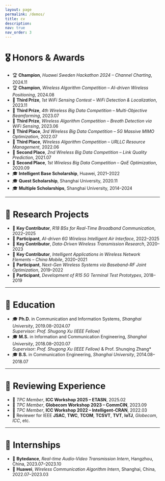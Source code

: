 ```yaml
---
layout: page
permalink: /demos/
title: cv
description: 
nav: true
nav_order: 3
---
```




# 🎖 Honors & Awards

- 🏆 **Champion**, *Huawei Sweden Hackathon 2024 – Channel Charting*, 2024.11  
- 🏆 **Champion**, *Wireless Algorithm Competition – AI-driven Wireless Positioning*, 2024.08  
- 🥉 **Third Prize**, *1st WiFi Sensing Contest – WiFi Detection & Localization*, 2023.11  
- 🥉 **Third Prize**, *4th Wireless Big Data Competition – Multi-Objective Beamforming*, 2023.07  
- 🥉 **Third Prize**, *Wireless Algorithm Competition – Breath Detection via WiFi Sensing*, 2023.06  
- 🥉 **Third Place**, *3rd Wireless Big Data Competition – 5G Massive MIMO Optimization*, 2022.07  
- 🥉 **Third Place**, *Wireless Algorithm Competition – URLLC Resource Management*, 2022.06  
- 🥈 **Second Place**, *2nd Wireless Big Data Competition – Link Quality Prediction*, 2021.07  
- 🥈 **Second Place**, *1st Wireless Big Data Competition – QoE Optimization*, 2020.09  
- 🎓 **Intelligent Base Scholarship**, Huawei, 2021–2022  
- 🎓 **Quest Scholarship**, Shanghai University, 2020.11  
- 🎓 **Multiple Scholarships**, Shanghai University, 2014–2024  

---

# 🎉 Research Projects

- 🧠 **Key Contributor**, *R18 BSs for Real-Time Broadband Communication*, 2022–2025  
- 🔬 **Participant**, *AI-driven 6G Wireless Intelligent Air Interface*, 2022–2025  
- 📡 **Key Contributor**, *Data-Driven Wireless Transmission Research*, 2020–2023  
- 🤖 **Key Contributor**, *Intelligent Applications in Wireless Network Elements – China Mobile*, 2020–2021  
- 📶 **Participant**, *Next-Gen Wireless Systems via Baseband-RF Joint Optimization*, 2019–2022  
- 📱 **Participant**, *Development of R15 5G Terminal Test Prototypes*, 2018–2019  

---

# 📖 Education

- 🎓 **Ph.D.** in Communication and Information Systems, *Shanghai University*, 2019.08–2024.07  
  *Supervisor: Prof. Shugong Xu (IEEE Fellow)*  
- 🎓 **M.S.** in Information and Communication Engineering, *Shanghai University*, 2018.08–2020.07  
  *Supervisor: Prof. Shugong Xu (IEEE Fellow)*  & Prof. Shunqing Zhang*  
- 🎓 **B.S.** in Communication Engineering, *Shanghai University*, 2014.08–2018.07  


---

# 💬 Reviewing Experience

- 📅 *TPC Member*, **ICC Workshop 2025 – ETASN**, 2025.02  
- 📅 *TPC Member*, **Globecom Workshop 2023 – CommCIN**, 2023.09  
- 📅 *TPC Member*, **ICC Workshop 2022 – Intelligent-CRAN**, 2022.03  
- 📝 Reviewer for IEEE **JSAC**, **TWC**, **TCOM**, **TCSVT**, **TVT**, **IoTJ**, *Globecom*, *ICC*, etc.  

<!--
# 🗣 Invited Talks

- 🎤 *2021.06*, Talk title here.  
- 🎤 *2021.03*, Another invited talk \| [\[video\]](https://github.com/)
-->

---

# 🧪 Internships

- 🏢 **Bytedance**, *Real-time Audio-Video Transmission Intern*, Hangzhou, China, 2023.07–2023.10  
- 🏢 **Huawei**, *Wireless Communication Algorithm Intern*, Shanghai, China, 2022.07–2023.03  
